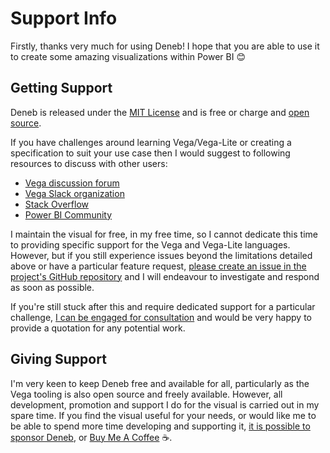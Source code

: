 # Support Info

Firstly, thanks very much for using Deneb! I hope that you are able to use it to create some amazing visualizations within Power BI 😊

## Getting Support

Deneb is released under the [MIT License](https://en.wikipedia.org/wiki/MIT_License) and is free or charge and [open source](https://github.com/deneb-viz/deneb).

If you have challenges around learning Vega/Vega-Lite or creating a specification to suit your use case then I would suggest to following resources to discuss with other users:

- [Vega discussion forum](https://groups.google.com/forum/#!forum/vega-js)
- [Vega Slack organization](https://bit.ly/join-vega-slack-2020)
- [Stack Overflow](https://stackoverflow.com/questions)
- [Power BI Community](https://community.powerbi.com/)

I maintain the visual for free, in my free time, so I cannot dedicate this time to providing specific support for the Vega and Vega-Lite languages. However, but if you still experience issues beyond the limitations detailed above or have a particular feature request, [please create an issue in the project's GitHub repository](https://github.com/deneb-viz/deneb/issues) and I will endeavour to investigate and respond as soon as possible.

If you're still stuck after this and require dedicated support for a particular challenge, [I can be engaged for consultation](https://coacervo.co/consulting) and would be very happy to provide a quotation for any potential work.

## Giving Support

I'm very keen to keep Deneb free and available for all, particularly as the Vega tooling is also open source and freely available. However, all development, promotion and support I do for the visual is carried out in my spare time. If you find the visual useful for your needs, or would like me to be able to spend more time developing and supporting it, [it is possible to sponsor Deneb](https://github.com/sponsors/deneb-viz), or [Buy Me A Coffee](https://www.buymeacoffee.com/dmp) ☕.
